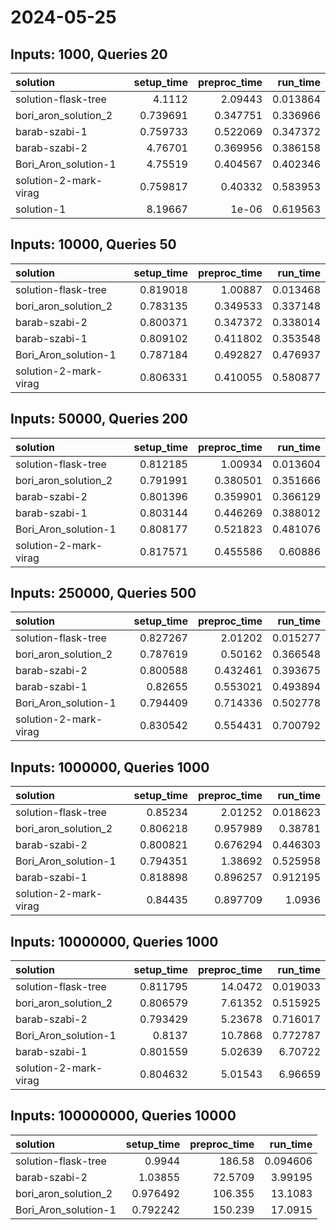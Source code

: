 # 2024-05-25

## Inputs: 1000, Queries 20

| solution              |   setup_time |   preproc_time |   run_time |
|:----------------------|-------------:|---------------:|-----------:|
| solution-flask-tree   |     4.1112   |       2.09443  |   0.013864 |
| bori_aron_solution_2  |     0.739691 |       0.347751 |   0.336966 |
| barab-szabi-1         |     0.759733 |       0.522069 |   0.347372 |
| barab-szabi-2         |     4.76701  |       0.369956 |   0.386158 |
| Bori_Aron_solution-1  |     4.75519  |       0.404567 |   0.402346 |
| solution-2-mark-virag |     0.759817 |       0.40332  |   0.583953 |
| solution-1            |     8.19667  |       1e-06    |   0.619563 |

## Inputs: 10000, Queries 50

| solution              |   setup_time |   preproc_time |   run_time |
|:----------------------|-------------:|---------------:|-----------:|
| solution-flask-tree   |     0.819018 |       1.00887  |   0.013468 |
| bori_aron_solution_2  |     0.783135 |       0.349533 |   0.337148 |
| barab-szabi-2         |     0.800371 |       0.347372 |   0.338014 |
| barab-szabi-1         |     0.809102 |       0.411802 |   0.353548 |
| Bori_Aron_solution-1  |     0.787184 |       0.492827 |   0.476937 |
| solution-2-mark-virag |     0.806331 |       0.410055 |   0.580877 |

## Inputs: 50000, Queries 200

| solution              |   setup_time |   preproc_time |   run_time |
|:----------------------|-------------:|---------------:|-----------:|
| solution-flask-tree   |     0.812185 |       1.00934  |   0.013604 |
| bori_aron_solution_2  |     0.791991 |       0.380501 |   0.351666 |
| barab-szabi-2         |     0.801396 |       0.359901 |   0.366129 |
| barab-szabi-1         |     0.803144 |       0.446269 |   0.388012 |
| Bori_Aron_solution-1  |     0.808177 |       0.521823 |   0.481076 |
| solution-2-mark-virag |     0.817571 |       0.455586 |   0.60886  |

## Inputs: 250000, Queries 500

| solution              |   setup_time |   preproc_time |   run_time |
|:----------------------|-------------:|---------------:|-----------:|
| solution-flask-tree   |     0.827267 |       2.01202  |   0.015277 |
| bori_aron_solution_2  |     0.787619 |       0.50162  |   0.366548 |
| barab-szabi-2         |     0.800588 |       0.432461 |   0.393675 |
| barab-szabi-1         |     0.82655  |       0.553021 |   0.493894 |
| Bori_Aron_solution-1  |     0.794409 |       0.714336 |   0.502778 |
| solution-2-mark-virag |     0.830542 |       0.554431 |   0.700792 |

## Inputs: 1000000, Queries 1000

| solution              |   setup_time |   preproc_time |   run_time |
|:----------------------|-------------:|---------------:|-----------:|
| solution-flask-tree   |     0.85234  |       2.01252  |   0.018623 |
| bori_aron_solution_2  |     0.806218 |       0.957989 |   0.38781  |
| barab-szabi-2         |     0.800821 |       0.676294 |   0.446303 |
| Bori_Aron_solution-1  |     0.794351 |       1.38692  |   0.525958 |
| barab-szabi-1         |     0.818898 |       0.896257 |   0.912195 |
| solution-2-mark-virag |     0.84435  |       0.897709 |   1.0936   |

## Inputs: 10000000, Queries 1000

| solution              |   setup_time |   preproc_time |   run_time |
|:----------------------|-------------:|---------------:|-----------:|
| solution-flask-tree   |     0.811795 |       14.0472  |   0.019033 |
| bori_aron_solution_2  |     0.806579 |        7.61352 |   0.515925 |
| barab-szabi-2         |     0.793429 |        5.23678 |   0.716017 |
| Bori_Aron_solution-1  |     0.8137   |       10.7868  |   0.772787 |
| barab-szabi-1         |     0.801559 |        5.02639 |   6.70722  |
| solution-2-mark-virag |     0.804632 |        5.01543 |   6.96659  |

## Inputs: 100000000, Queries 10000

| solution             |   setup_time |   preproc_time |   run_time |
|:---------------------|-------------:|---------------:|-----------:|
| solution-flask-tree  |     0.9944   |       186.58   |   0.094606 |
| barab-szabi-2        |     1.03855  |        72.5709 |   3.99195  |
| bori_aron_solution_2 |     0.976492 |       106.355  |  13.1083   |
| Bori_Aron_solution-1 |     0.792242 |       150.239  |  17.0915   |